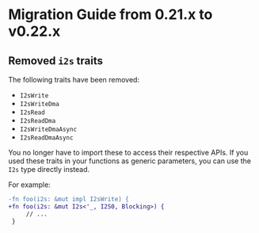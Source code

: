 # Migration Guide from 0.21.x to v0.22.x

## Removed `i2s` traits

The following traits have been removed:

- `I2sWrite`
- `I2sWriteDma`
- `I2sRead`
- `I2sReadDma`
- `I2sWriteDmaAsync`
- `I2sReadDmaAsync`

You no longer have to import these to access their respective APIs. If you used these traits
in your functions as generic parameters, you can use the `I2s` type directly instead.

For example:

```diff
-fn foo(i2s: &mut impl I2sWrite) {
+fn foo(i2s: &mut I2s<'_, I2S0, Blocking>) {
     // ...
 }
```

